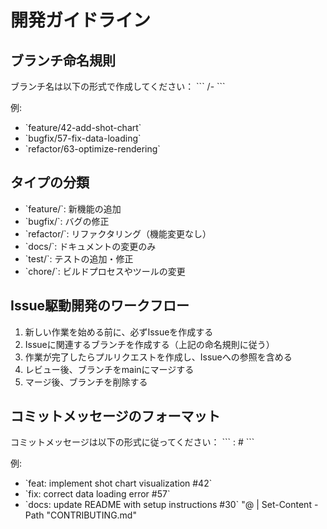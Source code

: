# 開発ガイドライン

## ブランチ命名規則
ブランチ名は以下の形式で作成してください：
\`\`\`
<type>/<issue-number>-<short-description>
\`\`\`

例:
- \`feature/42-add-shot-chart\`
- \`bugfix/57-fix-data-loading\`
- \`refactor/63-optimize-rendering\`

## タイプの分類
- \`feature/\`: 新機能の追加
- \`bugfix/\`: バグの修正
- \`refactor/\`: リファクタリング（機能変更なし）
- \`docs/\`: ドキュメントの変更のみ
- \`test/\`: テストの追加・修正
- \`chore/\`: ビルドプロセスやツールの変更

## Issue駆動開発のワークフロー
1. 新しい作業を始める前に、必ずIssueを作成する
2. Issueに関連するブランチを作成する（上記の命名規則に従う）
3. 作業が完了したらプルリクエストを作成し、Issueへの参照を含める
4. レビュー後、ブランチをmainにマージする
5. マージ後、ブランチを削除する

## コミットメッセージのフォーマット
コミットメッセージは以下の形式に従ってください：
\`\`\`
<type>: <subject> #<issue-number>
\`\`\`

例:
- \`feat: implement shot chart visualization #42\`
- \`fix: correct data loading error #57\`
- \`docs: update README with setup instructions #30\`
"@ | Set-Content -Path "CONTRIBUTING.md"